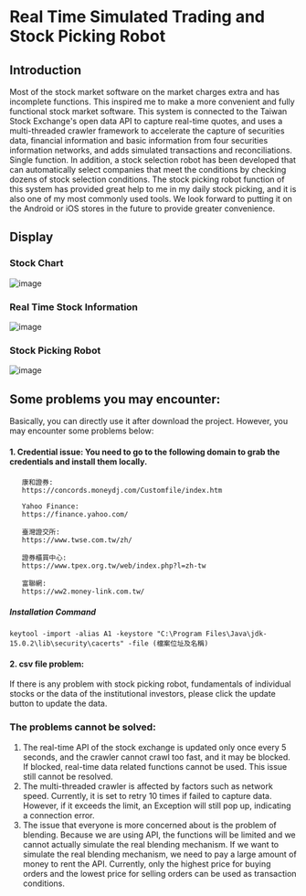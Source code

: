 # Real Time Simulated Trading and Stock Picking Robot

## Introduction
Most of the stock market software on the market charges extra and has incomplete functions. This inspired me to make a more convenient and fully functional stock market software. This system is connected to the Taiwan Stock Exchange's open data API to capture real-time quotes, and uses a multi-threaded crawler framework to accelerate the capture of securities data, financial information and basic information from four securities information networks, and adds simulated transactions and reconciliations. Single function. In addition, a stock selection robot has been developed that can automatically select companies that meet the conditions by checking dozens of stock selection conditions.
The stock picking robot function of this system has provided great help to me in my daily stock picking, and it is also one of my most commonly used tools. We look forward to putting it on the Android or iOS stores in the future to provide greater convenience.

## Display
### Stock Chart
![image](https://github.com/tgb3yhn3/Stock/assets/76504560/5d515108-9c01-4835-b58e-a98b1e434279)

### Real Time Stock Information
![image](https://github.com/tgb3yhn3/Stock/assets/76504560/5ed86449-72c6-42cf-80e3-c80a729a0d26)

### Stock Picking Robot
![image](https://github.com/tgb3yhn3/Stock/assets/76504560/cfdbf2de-5455-4bd7-aa1f-d1a161f9524f)

## Some problems you may encounter:
Basically, you can directly use it after download the project. However, you may encounter some problems below:
#### 1. Credential issue: You need to go to the following domain to grab the credentials and install them locally.
       
       康和證券:
       https://concords.moneydj.com/Customfile/index.htm
       
       Yahoo Finance:
       https://finance.yahoo.com/
       
       臺灣證交所:
       https://www.twse.com.tw/zh/
       
       證券櫃買中心:
       https://www.tpex.org.tw/web/index.php?l=zh-tw
       
       富聯網:
       https://ww2.money-link.com.tw/
    
##### Installation Command
```
keytool -import -alias A1 -keystore "C:\Program Files\Java\jdk-15.0.2\lib\security\cacerts" -file (檔案位址及名稱)
```

#### 2. csv file problem:
If there is any problem with stock picking robot, fundamentals of individual stocks or the data of the institutional investors, please click the update button to update the data.
   
### The problems cannot be solved:

1. The real-time API of the stock exchange is updated only once every 5 seconds, and the crawler cannot crawl too fast, and it may be blocked. If blocked, real-time data related functions cannot be used. This issue still cannot be resolved.
2. The multi-threaded crawler is affected by factors such as network speed. Currently, it is set to retry 10 times if failed to capture data. However, if it exceeds the limit, an Exception will still pop up, indicating a connection error.
3. The issue that everyone is more concerned about is the problem of blending. Because we are using API, the functions will be limited and we cannot actually simulate the real blending mechanism. If we want to simulate the real blending mechanism, we need to pay a large amount of money to rent the API. Currently, only the highest price for buying orders and the lowest price for selling orders can be used as transaction conditions.
